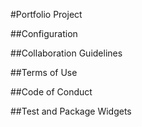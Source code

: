 #Portfolio Project


##Configuration


##Collaboration Guidelines


##Terms of Use


##Code of Conduct


##Test and Package Widgets
